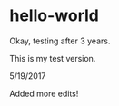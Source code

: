 # hello-world

Okay, testing after 3 years.

This is my test version.

5/19/2017

Added more edits!
